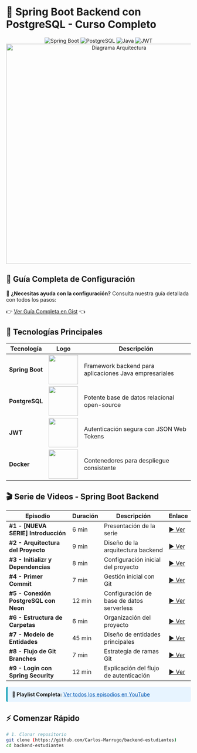 # 🚀 Spring Boot Backend con PostgreSQL - Curso Completo

<div align="center">
  <img src="https://img.shields.io/badge/Spring%20Boot-3.5.3-6DB33F" alt="Spring Boot"/>
  <img src="https://img.shields.io/badge/PostgreSQL-16-336791" alt="PostgreSQL"/>
  <img src="https://img.shields.io/badge/Java-21-007396" alt="Java"/>
  <img src="https://img.shields.io/badge/JWT-0.11.5-000000" alt="JWT"/>
</div>

<div align="center">
  <img src="https://github.com/user-attachments/assets/a23d4891-0a6a-414b-8f25-e879db6592c3" width="600" alt="Diagrama Arquitectura"/>
</div>


## 🔗 Guía Completa de Configuración

📌 **¿Necesitas ayuda con la configuración?** Consulta nuestra guía detallada con todos los pasos:

👉 [Ver Guía Completa en Gist](https://gist.github.com/Carlos-Marrugo/c62d752dff452048ba2b4057e202823d) 👈

## 🌟 Tecnologías Principales

| Tecnología | Logo | Descripción |
|------------|------|-------------|
| **Spring Boot** | <img src="https://img.shields.io/badge/Spring-6DB33F?style=flat-square&logo=spring&logoColor=white" width="80"> | Framework backend para aplicaciones Java empresariales |
| **PostgreSQL** | <img src="https://img.shields.io/badge/PostgreSQL-336791?style=flat-square&logo=postgresql&logoColor=white" width="80"> | Potente base de datos relacional open-source |
| **JWT** | <img src="https://img.shields.io/badge/JWT-000000?style=flat-square&logo=jsonwebtokens&logoColor=white" width="80"> | Autenticación segura con JSON Web Tokens |
| **Docker** | <img src="https://img.shields.io/badge/Docker-2496ED?style=flat-square&logo=docker&logoColor=white" width="80"> | Contenedores para despliegue consistente |
## 🎬 Serie de Videos - Spring Boot Backend

| Episodio | Duración | Descripción | Enlace |
|----------|---------|-------------|--------|
| **#1 - [NUEVA SERIE] Introducción** | 6 min | Presentación de la serie | [▶️ Ver](https://youtu.be/3RKWGMjbJR4) |
| **#2 - Arquitectura del Proyecto** | 9 min | Diseño de la arquitectura backend | [▶️ Ver](https://youtu.be/UEzArbU7q7o) |
| **#3 - Initializr y Dependencias** | 8 min | Configuración inicial del proyecto | [▶️ Ver](https://youtu.be/mee9sQveggY) |
| **#4 - Primer Commit** | 7 min | Gestión inicial con Git | [▶️ Ver](https://youtu.be/Pgggt_Ztukg) |
| **#5 - Conexión PostgreSQL con Neon** | 12 min | Configuración de base de datos serverless | [▶️ Ver](https://youtu.be/4Wa743X4MbI) |
| **#6 - Estructura de Carpetas** | 6 min | Organización del proyecto | [▶️ Ver](https://youtu.be/jQvvXaaq17M) |
| **#7 - Modelo de Entidades** | 45 min | Diseño de entidades principales | [▶️ Ver](https://youtu.be/wE7KIzzSYSU) |
| **#8 - Flujo de Git Branches** | 7 min | Estrategia de ramas Git | [▶️ Ver](https://youtu.be/4Wa743X4MbI) |
| **#9 - Login con Spring Security** | 12 min | Explicación del flujo de autenticación | [▶️ Ver](https://youtu.be/4Wa743X4MbI) |

<div class="alert alert-info" style="background-color: #e7f4ff; border-left: 4px solid #17a2b8; padding: 12px; margin-top: 15px; border-radius: 4px;">
  <strong>📌 Playlist Completa:</strong> 
  <a href="https://www.youtube.com/playlist?list=PLA96kRUo8UuB9nBNm2aAYIns67lkI8mb5" target="_blank" style="color: #0056b3; text-decoration: underline;">
    Ver todos los episodios en YouTube
  </a>
</div>

## ⚡ Comenzar Rápido
```bash
# 1. Clonar repositorio
git clone (https://github.com/Carlos-Marrugo/backend-estudiantes)
cd backend-estudiantes
